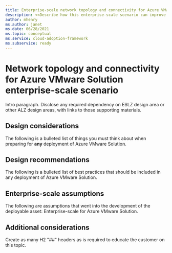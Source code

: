 ```yaml
---
title: Enterprise-scale network topology and connectivity for Azure VMware Solution
description: <<Describe how this enterprise-scale scenario can improve network topology and connectivity of Azure VMware Solution.>>
author: mhenry
ms.author: janet
ms.date: 06/28/2021
ms.topic: conceptual
ms.service: cloud-adoption-framework
ms.subservice: ready
---
```


# Network topology and connectivity for Azure VMware Solution enterprise-scale scenario

Intro paragraph. Disclose any required dependency on ESLZ design area or other ALZ design areas, with links to those supporting materials.

## Design considerations

The following is a bulleted list of things you must think about when preparing for **any** deployment of Azure VMware Solution.

## Design recommendations

The following is a bulleted list of best practices that should be included in any deployment of Azure VMware Solution.

## Enterprise-scale assumptions

The following are assumptions that went into the development of the deployable asset: Enterprise-scale for Azure VMware Solution.

## Additional considerations

Create as many H2 "##" headers as is required to educate the customer on this topic.

